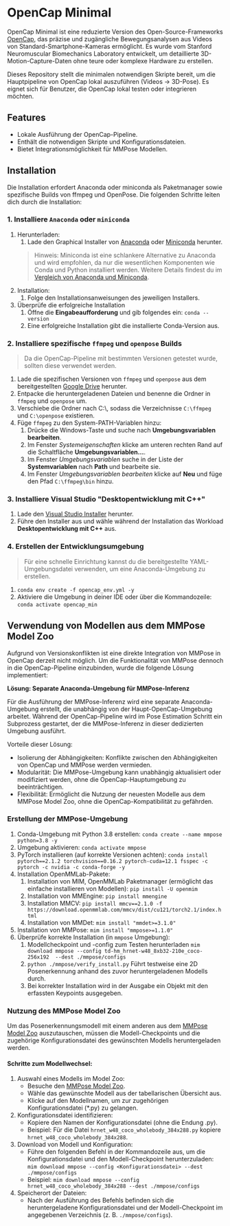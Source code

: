 # OpenCap Minimal

OpenCap Minimal ist eine reduzierte Version des Open-Source-Frameworks [OpenCap](https://github.com/stanfordnmbl/opencap-core), das präzise und zugängliche 
Bewegungsanalysen aus Videos von Standard-Smartphone-Kameras ermöglicht. Es wurde vom Stanford Neuromuscular 
Biomechanics Laboratory entwickelt, um detaillierte 3D-Motion-Capture-Daten ohne teure oder komplexe Hardware zu 
erstellen. 

Dieses Repository stellt die minimalen notwendigen Skripte bereit, um die Hauptpipeline von OpenCap lokal auszuführen 
(Videos -> 3D-Pose). Es eignet sich für Benutzer, die OpenCap lokal testen oder integrieren möchten.

## Features
- Lokale Ausführung der OpenCap-Pipeline.
- Enthält die notwendigen Skripte und Konfigurationsdateien.
- Bietet Integrationsmöglichkeit für MMPose Modellen.

## Installation
Die Installation erfordert Anaconda oder miniconda als Paketmanager sowie spezifische Builds von ffmpeg und OpenPose. 
Die folgenden Schritte leiten dich durch die Installation:

### 1. Installiere ```Anaconda``` oder ```miniconda```
   1. Herunterladen:
      1. Lade den Graphical Installer von [Anaconda](https://www.anaconda.com/download/success) oder [Miniconda](https://www.anaconda.com/download/success#miniconda) herunter.
      > Hinweis: Miniconda ist eine schlankere Alternative zu Anaconda und wird empfohlen, da nur die wesentlichen Komponenten wie Conda und Python installiert werden. Weitere Details findest du im [Vergleich von Anaconda und Miniconda](https://docs.anaconda.com/distro-or-miniconda/).
   2. Installation:
      1. Folge den Installationsanweisungen des jeweiligen Installers.
   3. Überprüfe die erfolgreiche Installation
      1. Öffne die **Eingabeaufforderung** und gib folgendes ein:
      ```conda --version```
      2. Eine erfolgreiche Installation gibt die installierte Conda-Version aus.

### 2. Installiere spezifische ```ffmpeg``` und ```openpose``` Builds
> Da die OpenCap-Pipeline mit bestimmten Versionen getestet wurde, sollten diese verwendet werden.
1. Lade die spezifischen Versionen von ```ffmpeg``` und ```openpose``` aus dem bereitgestellten [Google Drive](https://drive.google.com/drive/folders/17ihUjaKsc8vwzOuzKWIMndNz_Z7Odm4N) herunter.
2. Entpacke die heruntergeladenen Dateien und benenne die Ordner in ```ffmpeg``` und ```openpose``` um.
3. Verschiebe die Ordner nach C:\\, sodass die Verzeichnisse ```C:\ffmpeg``` und ```C:\openpose``` existieren.
4. Füge ```ffmpeg``` zu den System-PATH-Variablen hinzu:
   1. Drücke die Windows-Taste und suche nach **Umgebungsvariablen bearbeiten**.
   2. Im Fenster *Systemeigenschaften* klicke am unteren rechten Rand auf die Schaltfläche **Umgebungsvariablen...**.
   3. Im Fenster *Umgebungsvariablen* suche in der Liste der **Systemvariablen** nach **Path** und bearbeite sie.
   4. Im Fenster *Umgebungsvariablen bearbeiten* klicke auf **Neu** und füge den Pfad ```C:\ffmpeg\bin``` hinzu.

### 3. Installiere Visual Studio "Desktopentwicklung mit C++"
1. Lade den [Visual Studio Installer](https://visualstudio.microsoft.com/de/vs/community/) herunter.
2. Führe den Installer aus und wähle während der Installation das Workload **Desktopentwicklung mit C++** aus.

### 4. Erstellen der Entwicklungsumgebung
> Für eine schnelle Einrichtung kannst du die bereitgestellte YAML-Umgebungsdatei verwenden, um 
> eine Anaconda-Umgebung zu erstellen.

1. ```conda env create -f opencap_env.yml -y```
2. Aktiviere die Umgebung in deiner IDE oder über die Kommandozeile:
```conda activate opencap_min```


## Verwendung von Modellen aus dem MMPose Model Zoo
Aufgrund von Versionskonflikten ist eine direkte Integration von MMPose in OpenCap derzeit nicht möglich. Um die 
Funktionalität von MMPose dennoch in die OpenCap-Pipeline einzubinden, wurde die folgende Lösung implementiert:

**Lösung: Separate Anaconda-Umgebung für MMPose-Inferenz**

Für die Ausführung der MMPose-Inferenz wird eine separate Anaconda-Umgebung erstellt, die unabhängig von der 
Haupt-OpenCap-Umgebung arbeitet. Während der OpenCap-Pipeline wird im Pose Estimation Schritt ein Subprozess gestartet, 
der die MMPose-Inferenz in dieser dedizierten Umgebung ausführt.

Vorteile dieser Lösung:
- Isolierung der Abhängigkeiten: Konflikte zwischen den Abhängigkeiten von OpenCap und MMPose werden vermieden.
- Modularität: Die MMPose-Umgebung kann unabhängig aktualisiert oder modifiziert werden, ohne die OpenCap-Hauptumgebung 
zu beeinträchtigen.
- Flexibilität: Ermöglicht die Nutzung der neuesten Modelle aus dem MMPose Model Zoo, ohne die OpenCap-Kompatibilität 
zu gefährden.

### Erstellung der MMPose-Umgebung
1. Conda-Umgebung mit Python 3.8 erstellen: ```conda create --name mmpose python=3.8 -y```
2. Umgebung aktivieren: ```conda activate mmpose```
3. PyTorch installieren (auf korrekte Versionen achten): ```conda install pytorch==2.1.2 torchvision==0.16.2 pytorch-cuda=12.1 fsspec -c pytorch -c nvidia -c conda-forge -y```
4. Installation OpenMMLab-Pakete:
   1. Installation von MIM, OpenMMLab Paketmanager (ermöglicht das einfache installieren von Modellen): ```pip install -U openmim```
   2. Installation von MMEngine: ```pip install mmengine```
   3. Installation MMCV: ```pip install mmcv==2.1.0 -f https://download.openmmlab.com/mmcv/dist/cu121/torch2.1/index.html```
   4. Installation von MMDet: ```mim install "mmdet>=3.1.0"```
5. Installation von MMPose: ```mim install "mmpose>=1.1.0"```
6. Überprüfe korrekte Installation (in ```mmpose``` Umgebung):
   1. Modellcheckpoint und -config zum Testen herunterladen ```mim download mmpose --config td-hm_hrnet-w48_8xb32-210e_coco-256x192  --dest ./mmpose/configs```
   1. ```python ./mmpose/verify_install.py```
   Führt testweise eine 2D Posenerkennung anhand des zuvor heruntergeladenen Modells durch.
   2. Bei korrekter Installation wird in der Ausgabe ein Objekt mit den erfassten Keypoints ausgegeben.

### Nutzung des MMPose Model Zoo
Um das Posenerkennungsmodell mit einem anderen aus dem [MMPose Model Zoo](https://mmpose.readthedocs.io/en/latest/model_zoo/wholebody_2d_keypoint.html) auszutauschen, müssen die Modell-Checkpoints 
und die zugehörige Konfigurationsdatei des gewünschten Modells heruntergeladen werden.

#### Schritte zum Modellwechsel:
1. Auswahl eines Modells im Model Zoo:
   - Besuche den [MMPose Model Zoo](https://mmpose.readthedocs.io/en/latest/model_zoo/wholebody_2d_keypoint.html).
   - Wähle das gewünschte Modell aus der tabellarischen Übersicht aus.
   - Klicke auf den Modellnamen, um zur zugehörigen Konfigurationsdatei (*.py) zu gelangen.
2. Konfigurationsdatei identifizieren:
   - Kopiere den Namen der Konfigurationsdatei (ohne die Endung .py).
   - Beispiel: Für die Datei ```hrnet_w48_coco_wholebody_384x288.py``` kopiere ```hrnet_w48_coco_wholebody_384x288```.
3. Download von Modell und Konfiguration:
   - Führe den folgenden Befehl in der Kommandozeile aus, um die Konfigurationsdatei und den Modell-Checkpoint 
   herunterzuladen:
   ```mim download mmpose --config <Konfigurationsdatei> --dest ./mmpose/configs```
   - Beispiel:
   ```mim download mmpose --config hrnet_w48_coco_wholebody_384x288 --dest ./mmpose/configs```
4. Speicherort der Dateien:
   - Nach der Ausführung des Befehls befinden sich die heruntergeladene Konfigurationsdatei und der Modell-Checkpoint 
   im angegebenen Verzeichnis (z. B. ```./mmpose/configs```).